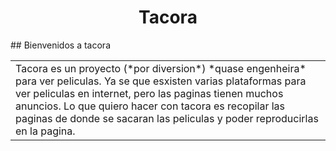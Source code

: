 <h1 align="center">Tacora</h1>
## Bienvenidos a tacora

<p align="right">
<table width="100%">
<tr><td valign="top" width="50%">
Tacora es un proyecto (*por diversion*) *quase engenheira* para ver peliculas.
Ya se que esxisten varias plataformas para ver peliculas en internet, pero las paginas tienen muchos anuncios.
Lo que quiero hacer con tacora es recopilar las paginas de donde se sacaran las peliculas y poder reproducirlas en la pagina.
</td></tr>
</table>
